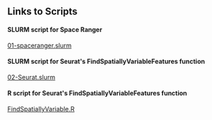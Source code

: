 ## Links to Scripts


#### SLURM script for Space Ranger
[01-spaceranger.slurm](scripts/01-spaceranger.slurm)

#### SLURM script for Seurat's FindSpatiallyVariableFeatures function
[02-Seurat.slurm](scripts/02-Seurat.slurm)

#### R script for Seurat's FindSpatiallyVariableFeatures function
[FindSpatiallyVariable.R](scripts/FindSpatiallyVariable.R)
